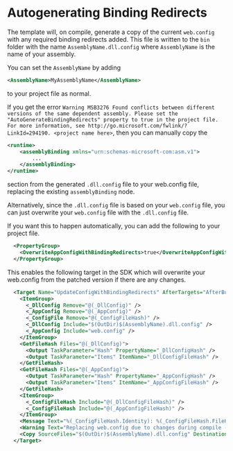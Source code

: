 # Autogenerating Binding Redirects

The template will, on compile, generate a copy of the current `web.config` with any required binding redirects added.
This file is written to the `bin` folder with the name `AssemblyName.dll.config` where `AssemblyName` is the name of your assembly.

You can set the `AssemblyName` by adding 
```xml
<AssemblyName>MyAssemblyName</AssemblyName>
```
to your project file as normal.

If you get the error `Warning MSB3276 Found conflicts between different versions of the same dependent assembly. Please set the "AutoGenerateBindingRedirects" property to true in the project file. For more information, see http://go.microsoft.com/fwlink/?LinkId=294190. <project name here>`, then you can manually copy the 
```xml
<runtime>
    <assemblyBinding xmlns="urn:schemas-microsoft-com:asm.v1">
        ...
    </assemblyBinding>
</runtime>
```
section from the generated `.dll.config` file to your web.config file, replacing the existing `assemblyBinding` node.

Alternatively, since the `.dll.config` file is based on your `web.config` file, you can just overwrite your `web.config` file with the `.dll.config` file.

If you want this to happen automatically, you can add the following to your project file.
```xml
  <PropertyGroup>
    <OverwriteAppConfigWithBindingRedirects>true</OverwriteAppConfigWithBindingRedirects>
  </PropertyGroup>
```

This enables the following target in the SDK which will overwrite your web.config from the patched version if there are any changes.

```xml
  <Target Name="UpdateConfigWithBindingRedirects" AfterTargets="AfterBuild" Condition="'$(OverwriteAppConfigWithBindingRedirects)'=='true'">
    <ItemGroup>
      <_DllConfig Remove="@(_DllConfig)" />
      <_AppConfig Remove="@(_AppConfig)" />
      <_ConfigFile Remove="@(_ConfigFileHash)" />
      <_DllConfig Include="$(OutDir)$(AssemblyName).dll.config" />
      <_AppConfig Include="web.config" />
    </ItemGroup>
    <GetFileHash Files="@(_DllConfig)">
      <Output TaskParameter="Hash" PropertyName="_DllConfigHash" />
      <Output TaskParameter="Items" ItemName="_DllConfigFileHash" />
    </GetFileHash>
    <GetFileHash Files="@(_AppConfig)">
      <Output TaskParameter="Hash" PropertyName="_AppConfigHash" />
      <Output TaskParameter="Items" ItemName="_AppConfigFileHash" />
    </GetFileHash>
    <ItemGroup>
      <_ConfigFileHash Include="@(_DllConfigFileHash)" />
      <_ConfigFileHash Include="@(_AppConfigFileHash)" />
    </ItemGroup>
    <Message Text="%(_ConfigFileHash.Identity): %(_ConfigFileHash.FileHash)" />
    <Warning Text="Replacing web.config due to changes during compile - This should clear warning MSB3276 on next compile" File="web.config" Condition="'$(_DllConfigHash)'!='$(_AppConfigHash)'" />
    <Copy SourceFiles="$(OutDir)$(AssemblyName).dll.config" DestinationFiles="web.config" Condition="'$(_DllConfigHash)'!='$(_AppConfigHash)'" />
  </Target>
```